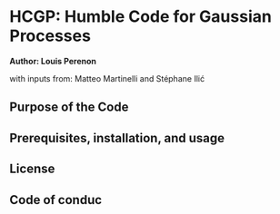 # HCGP: Humble Code for Gaussian Processes

**Author: Louis Perenon**

with inputs from: Matteo Martinelli and Stéphane Ilić

## Purpose of the Code

## Prerequisites, installation, and usage

## License

## Code of conduc

